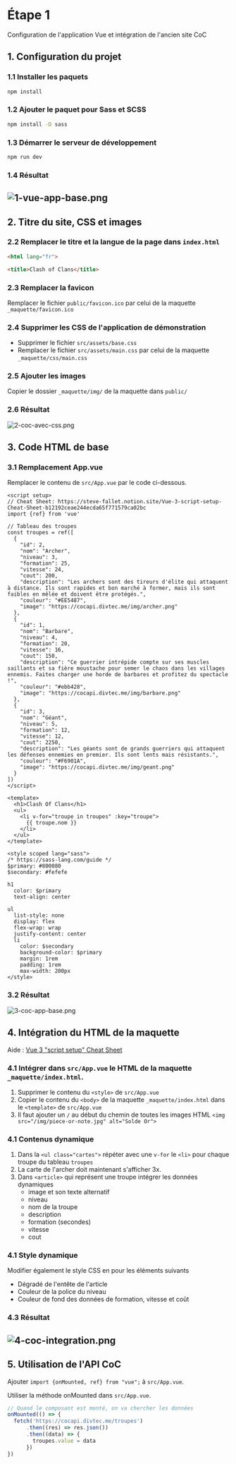 # Étape 1
Configuration de l'application Vue et intégration de l'ancien site CoC

## 1. Configuration du projet
### 1.1 Installer les paquets 
```sh
npm install
```
### 1.2 Ajouter le paquet pour Sass et SCSS
```sh
npm install -D sass
```
### 1.3 Démarrer le serveur de développement
```sh
npm run dev
```
### 1.4 Résultat
 ![1-vue-app-base.png](_medias%2F1-vue-app-base.png)
---
## 2. Titre du site, CSS et images
### 2.2 Remplacer le titre et la langue de la page dans `index.html`
```html
<html lang="fr">
```
```html
<title>Clash of Clans</title>
```
### 2.3 Remplacer la favicon
Remplacer le fichier `public/favicon.ico` par celui de la maquette `_maquette/favicon.ico`
### 2.4 Supprimer les CSS de l'application de démonstration
* Supprimer le fichier `src/assets/base.css`
* Remplacer le fichier `src/assets/main.css` par celui de la maquette `_maquette/css/main.css`
### 2.5 Ajouter les images
Copier le dossier `_maquette/img/` de la maquette dans `public/`
### 2.6 Résultat
![2-coc-avec-css.png](_medias%2F2-coc-avec-css.png)

## 3. Code HTML de base 
### 3.1 Remplacement App.vue
Remplacer le contenu de `src/App.vue` par le code ci-dessous.
```vue
<script setup>
// Cheat Sheet: https://steve-fallet.notion.site/Vue-3-script-setup-Cheat-Sheet-b12192ceae244ecda65f771579ca02bc
import {ref} from 'vue'

// Tableau des troupes
const troupes = ref([
  {
    "id": 2,
    "nom": "Archer",
    "niveau": 3,
    "formation": 25,
    "vitesse": 24,
    "cout": 200,
    "description": "Les archers sont des tireurs d'élite qui attaquent à distance. Ils sont rapides et bon marché à former, mais ils sont faibles en mêlée et doivent être protégés.",
    "couleur": "#EE5487",
    "image": "https://cocapi.divtec.me/img/archer.png"
  },
  {
    "id": 1,
    "nom": "Barbare",
    "niveau": 4,
    "formation": 20,
    "vitesse": 16,
    "cout": 150,
    "description": "Ce guerrier intrépide compte sur ses muscles saillants et sa fière moustache pour semer le chaos dans les villages ennemis. Faites charger une horde de barbares et profitez du spectacle !",
    "couleur": "#ebb428",
    "image": "https://cocapi.divtec.me/img/barbare.png"
  },
  {
    "id": 3,
    "nom": "Géant",
    "niveau": 5,
    "formation": 12,
    "vitesse": 12,
    "cout": 2250,
    "description": "Les géants sont de grands guerriers qui attaquent les défenses ennemies en premier. Ils sont lents mais résistants.",
    "couleur": "#F6901A",
    "image": "https://cocapi.divtec.me/img/geant.png"
  }
])
</script>

<template>
  <h1>Clash Of Clans</h1>
  <ul>
    <li v-for="troupe in troupes" :key="troupe">
      {{ troupe.nom }}
    </li>
  </ul>
</template>

<style scoped lang="sass">
/* https://sass-lang.com/guide */
$primary: #800080
$secondary: #fefefe

h1
  color: $primary
  text-align: center

ul
  list-style: none
  display: flex
  flex-wrap: wrap
  justify-content: center
  li
    color: $secondary
    background-color: $primary
    margin: 1rem
    padding: 1rem
    max-width: 200px
</style>
```

### 3.2 Résultat
  ![3-coc-app-base.png](_medias%2F3-coc-app-base.png)

## 4. Intégration du HTML de la maquette
Aide : [Vue 3 "script setup" Cheat Sheet](https://divtec.gitbook.io/vuejs/vue-3-less-than-script-setup-greater-than-cheat-sheet)

### 4.1 Intégrer dans `src/App.vue` le HTML de la maquette `_maquette/index.html`.

1. Supprimer le contenu du `<style>` de `src/App.vue`
2. Copier le contenu du `<body>` de la maquette `_maquette/index.html` dans le `<template>` de `src/App.vue`
3. Il faut ajouter un `/` au début du chemin de toutes les images HTML `<img src="/img/piece-or-note.jpg" alt="Solde Or">`

### 4.1 Contenus dynamique
1. Dans la `<ul class="cartes">` répéter avec une `v-for` le `<li>` pour chaque troupe du tableau `troupes` 
2. La carte de l'archer doit maintenant s'afficher 3x.
3. Dans `<article>` qui représent une troupe intégrer les données dynamiques
   * image et son texte alternatif
   * niveau
   * nom de la troupe
   * description
   * formation (secondes)
   * vitesse
   * cout
### 4.1 Style dynamique
Modifier également le style CSS en pour les éléments suivants
   * Dégradé de l'entête de l'article
   * Couleur de la police du niveau
   * Couleur de fond des données de formation, vitesse et coût

### 4.3 Résultat   
![4-coc-integration.png](_medias%2F4-coc-integration.png)
---

## 5. Utilisation de l'API CoC

Ajouter `import {onMounted, ref} from "vue";` à `src/App.vue`.

Utiliser la méthode onMounted dans `src/App.vue`.

```javascript
// Quand le composant est monté, on va chercher les données
onMounted(() => {
  fetch('https://cocapi.divtec.me/troupes')
      .then((res) => res.json())
      .then((data) => {
        troupes.value = data
      })
})
```
